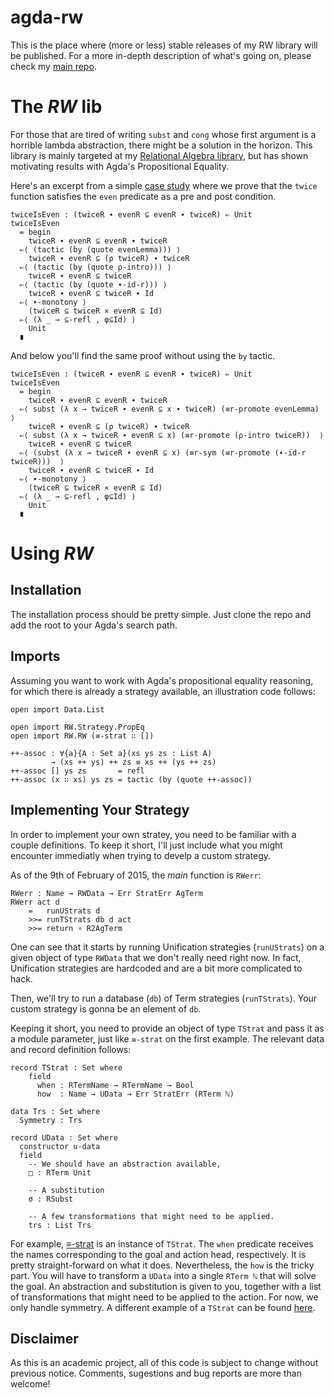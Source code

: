 # agda-rw

This is the place where (more or less) stable releases of my RW library will be published.
For a more in-depth description of what's going on, please check my [main repo](https://github.com/VictorCMiraldo/msc-agda-tactics).

The *RW* lib
============

For those that are tired of writing `subst` and `cong` whose first argument is a horrible
lambda abstraction, there might be a solution in the horizon. This library is mainly targeted
at my [Relational Algebra library](https://github.com/VictorCMiraldo/msc-agda-tactics/tree/master/Agda/Rel),
but has shown motivating results with Agda's Propositional Equality.

Here's an excerpt from a simple [case study](https://github.com/VictorCMiraldo/msc-agda-tactics/blob/master/Agda/Rel/CaseStudies/Simple1.agda) where we prove that the `twice` function satisfies the `even` predicate as
a pre and post condition.

    twiceIsEven : (twiceR ∙ evenR ⊆ evenR ∙ twiceR) ⇐ Unit
    twiceIsEven
      = begin
        twiceR ∙ evenR ⊆ evenR ∙ twiceR
      ⇐⟨ (tactic (by (quote evenLemma))) ⟩
        twiceR ∙ evenR ⊆ (ρ twiceR) ∙ twiceR
      ⇐⟨ (tactic (by (quote ρ-intro))) ⟩
        twiceR ∙ evenR ⊆ twiceR
      ⇐⟨ (tactic (by (quote ∙-id-r))) ⟩
        twiceR ∙ evenR ⊆ twiceR ∙ Id
      ⇐⟨ ∙-monotony ⟩
        (twiceR ⊆ twiceR × evenR ⊆ Id)
      ⇐⟨ (λ _ → ⊆-refl , φ⊆Id) ⟩
        Unit
      ∎
      
And below you'll find the same proof without using the `by` tactic.

    twiceIsEven : (twiceR ∙ evenR ⊆ evenR ∙ twiceR) ⇐ Unit
    twiceIsEven
      = begin
        twiceR ∙ evenR ⊆ evenR ∙ twiceR
      ⇐⟨ subst (λ x → twiceR ∙ evenR ⊆ x ∙ twiceR) (≡r-promote evenLemma)  ⟩
        twiceR ∙ evenR ⊆ (ρ twiceR) ∙ twiceR
      ⇐⟨ subst (λ x → twiceR ∙ evenR ⊆ x) (≡r-promote (ρ-intro twiceR))  ⟩
        twiceR ∙ evenR ⊆ twiceR
      ⇐⟨ (subst (λ x → twiceR ∙ evenR ⊆ x) (≡r-sym (≡r-promote (∙-id-r twiceR)))  ⟩
        twiceR ∙ evenR ⊆ twiceR ∙ Id
      ⇐⟨ ∙-monotony ⟩
        (twiceR ⊆ twiceR × evenR ⊆ Id)
      ⇐⟨ (λ _ → ⊆-refl , φ⊆Id) ⟩
        Unit
      ∎

Using *RW*
==========

Installation
------------

The installation process should be pretty simple. Just clone the repo and add the root
to your Agda's search path.

Imports
-------

Assuming you want to work with Agda's propositional equality reasoning, for which
there is already a strategy available, an illustration code follows:

    
    open import Data.List
    
    open import RW.Strategy.PropEq
    open import RW.RW (≡-strat ∷ [])
    
    ++-assoc : ∀{a}{A : Set a}(xs ys zs : List A)  
             → (xs ++ ys) ++ zs ≡ xs ++ (ys ++ zs)
    ++-assoc [] ys zs       = refl
    ++-assoc (x ∷ xs) ys zs = tactic (by (quote ++-assoc))
    

Implementing Your Strategy
--------------------------

In order to implement your own stratey, you need to be familiar with a couple definitions.
To keep it short, I'll just include what you might encounter immediatly when trying to
develp a custom strategy.

As of the 9th of February of 2015, the *main* function is `RWerr`:

    RWerr : Name → RWData → Err StratErr AgTerm
    RWerr act d
        =   runUStrats d
        >>= runTStrats db d act
        >>= return ∘ R2AgTerm
        
One can see that it starts by running Unification strategies (`runUStrats`) on a given
object of type `RWData` that we don't really need right now. In fact, Unification strategies
are hardcoded and are a bit more complicated to hack.

Then, we'll try to run a database (`db`) of Term strategies (`runTStrats`). Your custom
strategy is gonna be an element of `db`.

Keeping it short, you need to provide an object of type `TStrat` and pass it as a
module parameter, just like `≡-strat` on the first example. The relevant data and
record definition follows:

    record TStrat : Set where
        field
          when : RTermName → RTermName → Bool
          how  : Name → UData → Err StratErr (RTerm ℕ)

    data Trs : Set where
      Symmetry : Trs

    record UData : Set where
      constructor u-data
      field
        -- We should have an abstraction available,
        □ : RTerm Unit

        -- A substitution
        σ : RSubst
        
        -- A few transformations that might need to be applied.
        trs : List Trs
        
For example, [≡-strat](https://github.com/VictorCMiraldo/agda-rw/blob/master/RW/Strategy/PropEq.agda) 
is an instance of `TStrat`. The `when` predicate receives the names corresponding to the goal and action head, respectively.
It is pretty straight-forward on what it does. Nevertheless, the `how` is the tricky part.
You will have to transform a `UData` into a single `RTerm ℕ` that will solve the goal.
An abstraction and substitution is given to you, together with a list of transformations that might
need to be applied to the action. For now, we only handle symmetry.
A different example of a `TStrat` can be found [here](https://github.com/VictorCMiraldo/msc-agda-tactics/blob/master/Agda/Rel/Reasoning/RelEq-Strategy.agda).


Disclaimer
----------

As this is an academic project, all of this code is subject to change without previous notice.
Comments, sugestions and bug reports are more than welcome!
